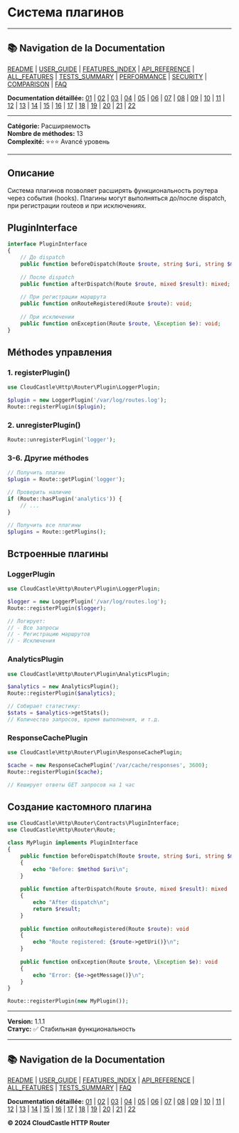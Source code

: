 # Система плагинов

---

## 📚 Navigation de la Documentation

[README](../../README.md) | [USER_GUIDE](../USER_GUIDE.md) | [FEATURES_INDEX](../FEATURES_INDEX.md) | [API_REFERENCE](../API_REFERENCE.md) | [ALL_FEATURES](../ALL_FEATURES.md) | [TESTS_SUMMARY](../TESTS_SUMMARY.md) | [PERFORMANCE](../PERFORMANCE_ANALYSIS.md) | [SECURITY](../SECURITY_REPORT.md) | [COMPARISON](../COMPARISON.md) | [FAQ](../FAQ.md)

**Documentation détaillée:** [01](01_BASIC_ROUTING.md) | [02](02_ROUTE_PARAMETERS.md) | [03](03_ROUTE_GROUPS.md) | [04](04_RATE_LIMITING.md) | [05](05_IP_FILTERING.md) | [06](06_MIDDLEWARE.md) | [07](07_NAMED_ROUTES.md) | [08](08_TAGS.md) | [09](09_HELPER_FUNCTIONS.md) | [10](10_ROUTE_SHORTCUTS.md) | [11](11_ROUTE_MACROS.md) | [12](12_URL_GENERATION.md) | [13](13_EXPRESSION_LANGUAGE.md) | [14](14_CACHING.md) | [15](15_PLUGINS.md) | [16](16_LOADERS.md) | [17](17_PSR_SUPPORT.md) | [18](18_ACTION_RESOLVER.md) | [19](19_STATISTICS.md) | [20](20_SECURITY.md) | [21](21_EXCEPTIONS.md) | [22](22_CLI_TOOLS.md)

---


**Catégorie:** Расширяемость  
**Nombre de méthodes:** 13  
**Complexité:** ⭐⭐⭐ Avancé уровень

---

## Описание

Система плагинов позволяет расширять функциональность роутера через события (hooks). Плагины могут выполняться до/после dispatch, при регистрации routeов и при исключениях.

## PluginInterface

```php
interface PluginInterface
{
    // До dispatch
    public function beforeDispatch(Route $route, string $uri, string $method): void;
    
    // После dispatch
    public function afterDispatch(Route $route, mixed $result): mixed;
    
    // При регистрации маршрута
    public function onRouteRegistered(Route $route): void;
    
    // При исключении
    public function onException(Route $route, \Exception $e): void;
}
```

## Méthodes управления

### 1. registerPlugin()

```php
use CloudCastle\Http\Router\Plugin\LoggerPlugin;

$plugin = new LoggerPlugin('/var/log/routes.log');
Route::registerPlugin($plugin);
```

### 2. unregisterPlugin()

```php
Route::unregisterPlugin('logger');
```

### 3-6. Другие méthodes

```php
// Получить плагин
$plugin = Route::getPlugin('logger');

// Проверить наличие
if (Route::hasPlugin('analytics')) {
    // ...
}

// Получить все плагины
$plugins = Route::getPlugins();
```

## Встроенные плагины

### LoggerPlugin

```php
use CloudCastle\Http\Router\Plugin\LoggerPlugin;

$logger = new LoggerPlugin('/var/log/routes.log');
Route::registerPlugin($logger);

// Логирует:
// - Все запросы
// - Регистрацию маршрутов
// - Исключения
```

### AnalyticsPlugin

```php
use CloudCastle\Http\Router\Plugin\AnalyticsPlugin;

$analytics = new AnalyticsPlugin();
Route::registerPlugin($analytics);

// Собирает статистику:
$stats = $analytics->getStats();
// Количество запросов, время выполнения, и т.д.
```

### ResponseCachePlugin

```php
use CloudCastle\Http\Router\Plugin\ResponseCachePlugin;

$cache = new ResponseCachePlugin('/var/cache/responses', 3600);
Route::registerPlugin($cache);

// Кеширует ответы GET запросов на 1 час
```

## Создание кастомного плагина

```php
use CloudCastle\Http\Router\Contracts\PluginInterface;
use CloudCastle\Http\Router\Route;

class MyPlugin implements PluginInterface
{
    public function beforeDispatch(Route $route, string $uri, string $method): void
    {
        echo "Before: $method $uri\n";
    }
    
    public function afterDispatch(Route $route, mixed $result): mixed
    {
        echo "After dispatch\n";
        return $result;
    }
    
    public function onRouteRegistered(Route $route): void
    {
        echo "Route registered: {$route->getUri()}\n";
    }
    
    public function onException(Route $route, \Exception $e): void
    {
        echo "Error: {$e->getMessage()}\n";
    }
}

Route::registerPlugin(new MyPlugin());
```

---

**Version:** 1.1.1  
**Статус:** ✅ Стабильная функциональность


---

## 📚 Navigation de la Documentation

[README](../../README.md) | [USER_GUIDE](../USER_GUIDE.md) | [FEATURES_INDEX](../FEATURES_INDEX.md) | [API_REFERENCE](../API_REFERENCE.md) | [ALL_FEATURES](../ALL_FEATURES.md) | [TESTS_SUMMARY](../TESTS_SUMMARY.md) | [FAQ](../FAQ.md)

**Documentation détaillée:** [01](01_BASIC_ROUTING.md) | [02](02_ROUTE_PARAMETERS.md) | [03](03_ROUTE_GROUPS.md) | [04](04_RATE_LIMITING.md) | [05](05_IP_FILTERING.md) | [06](06_MIDDLEWARE.md) | [07](07_NAMED_ROUTES.md) | [08](08_TAGS.md) | [09](09_HELPER_FUNCTIONS.md) | [10](10_ROUTE_SHORTCUTS.md) | [11](11_ROUTE_MACROS.md) | [12](12_URL_GENERATION.md) | [13](13_EXPRESSION_LANGUAGE.md) | [14](14_CACHING.md) | [15](15_PLUGINS.md) | [16](16_LOADERS.md) | [17](17_PSR_SUPPORT.md) | [18](18_ACTION_RESOLVER.md) | [19](19_STATISTICS.md) | [20](20_SECURITY.md) | [21](21_EXCEPTIONS.md) | [22](22_CLI_TOOLS.md)

**© 2024 CloudCastle HTTP Router**
